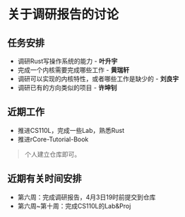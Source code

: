 # 关于调研报告的讨论

## 任务安排

- 调研Rust写操作系统的能力 - **叶升宇**
- 完成一个内核需要完成哪些工作 - **黄瑞轩**
- 调研可以实现的内核特性，或者哪些工作是缺少的 - **刘良宇**
- 调研已有的方向类似的项目 - **许坤钊**

## 近期工作

- 推进CS110L，完成一些Lab，熟悉Rust
- 推进rCore-Tutorial-Book

> 个人建立仓库即可。

## 近期有关时间安排

- 第六周：完成调研报告，4月3日19时前提交到仓库
- 第六周~第十周：完成CS110L的Lab&Proj


